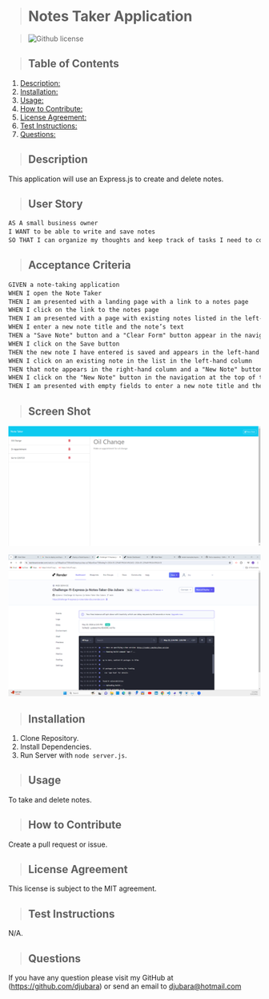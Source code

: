 
  > # Notes Taker Application

  > ![Github license](https://img.shields.io/badge/license-MIT-blue.svg)

  > ## Table of Contents

  1. [Description:](#description)
  2. [Installation:](#installation)
  3. [Usage:](#usage)
  4. [How to Contribute:](#how-to-contribute)
  5. [License Agreement:](#license-agreement)
  6. [Test Instructions:](#test-instructions)
  7. [Questions:](#questions)

  > ## Description

  This application will use an Express.js to create and delete notes.

> ## User Story

```md
AS A small business owner
I WANT to be able to write and save notes
SO THAT I can organize my thoughts and keep track of tasks I need to complete
```

> ## Acceptance Criteria

```md
GIVEN a note-taking application
WHEN I open the Note Taker
THEN I am presented with a landing page with a link to a notes page
WHEN I click on the link to the notes page
THEN I am presented with a page with existing notes listed in the left-hand column, plus empty fields to enter a new note title and the note’s text in the right-hand column
WHEN I enter a new note title and the note’s text
THEN a "Save Note" button and a "Clear Form" button appear in the navigation at the top of the page
WHEN I click on the Save button
THEN the new note I have entered is saved and appears in the left-hand column with the other existing notes and the buttons in the navigation disappear
WHEN I click on an existing note in the list in the left-hand column
THEN that note appears in the right-hand column and a "New Note" button appears in the navigation
WHEN I click on the "New Note" button in the navigation at the top of the page
THEN I am presented with empty fields to enter a new note title and the note’s text in the right-hand column and the button disappears
```

  > ## Screen Shot

  ![image](https://github.com/djubara/Challenge-11-Express-js-Notes-Taker-Dia-Jubara/blob/main/lib/public/assets/img/NotesTaker-ScreenShot.png?raw=true)
  <!-- ![image](https://github.com/djubara/Challenge-11-Express-js-Notes-Taker-Dia-Jubara/blob/main/lib/public/assets/img/Render-ScreenShot.png?raw=true) -->
  ![image](./lib/public/assets/img/Render-ScreenShot.png)

  > ## Installation

  1. Clone Repository.
  2. Install Dependencies.
  3. Run Server with `node server.js`.

  > ## Usage

  To take and delete notes.
  
  > ## How to Contribute

  Create a pull request or issue.
  
  > ## License Agreement

 This license is subject to the MIT agreement.

  > ## Test Instructions

  N/A.
  
  > ## Questions

  If you have any question please visit my GitHub at (<https://github.com/djubara>) or send an email to <djubara@hotmail.com>
